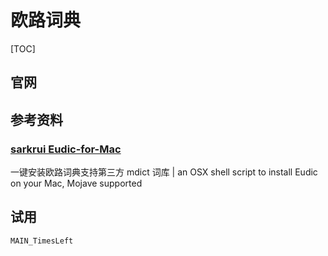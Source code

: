 # 欧路词典

[TOC]

## 官网



## 参考资料

### [sarkrui Eudic-for-Mac](https://github.com/sarkrui/Eudic-for-Mac)

一键安装欧路词典支持第三方 mdict 词库 | an OSX shell script to install Eudic on your Mac, Mojave supported



## 试用

```shell
MAIN_TimesLeft
```

